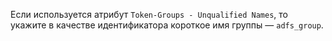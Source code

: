 Если используется атрибут `Token-Groups - Unqualified Names`, то укажите в качестве идентификатора короткое имя группы — `adfs_group`.